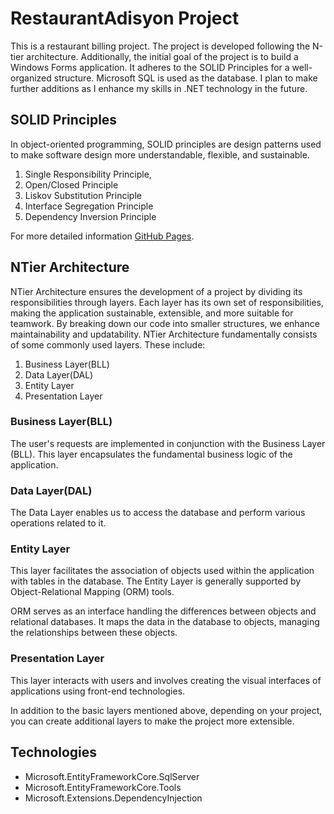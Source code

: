 # RestaurantAdisyon Project 

This is a restaurant billing project. The project is developed following the N-tier architecture. Additionally, the initial goal of the project is to build a Windows Forms application. It adheres to the SOLID Principles for a well-organized structure. Microsoft SQL is used as the database. I plan to make further additions as I enhance my skills in .NET technology in the future.

## SOLID Principles

In object-oriented programming, SOLID principles are design patterns used to make software design more understandable, flexible, and sustainable.

1. Single Responsibility Principle,
2. Open/Closed Principle
3. Liskov Substitution Principle
4. Interface Segregation Principle
5. Dependency Inversion Principle

For more detailed information [GitHub Pages](https://github.com/sonmezhakan/SOLID/tree/master).

## NTier Architecture

NTier Architecture ensures the development of a project by dividing its responsibilities through layers. Each layer has its own set of responsibilities, making the application sustainable, extensible, and more suitable for teamwork. By breaking down our code into smaller structures, we enhance maintainability and updatability. NTier Architecture fundamentally consists of some commonly used layers. These include:

1. Business Layer(BLL)
2. Data Layer(DAL)
3. Entity Layer
4. Presentation Layer

### Business Layer(BLL)

The user's requests are implemented in conjunction with the Business Layer (BLL). This layer encapsulates the fundamental business logic of the application.

### Data Layer(DAL)

The Data Layer enables us to access the database and perform various operations related to it.

### Entity Layer

This layer facilitates the association of objects used within the application with tables in the database. The Entity Layer is generally supported by Object-Relational Mapping (ORM) tools.

ORM serves as an interface handling the differences between objects and relational databases. It maps the data in the database to objects, managing the relationships between these objects.

### Presentation Layer

This layer interacts with users and involves creating the visual interfaces of applications using front-end technologies.

In addition to the basic layers mentioned above, depending on your project, you can create additional layers to make the project more extensible.

## Technologies

- Microsoft.EntityFrameworkCore.SqlServer
- Microsoft.EntityFrameworkCore.Tools
- Microsoft.Extensions.DependencyInjection